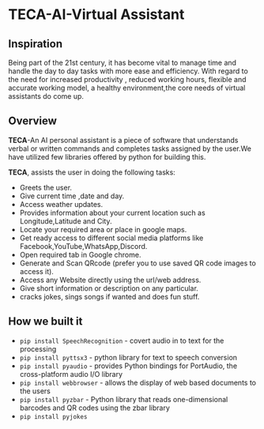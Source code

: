 # TECA-AI-Virtual Assistant

## Inspiration

Being part of the 21st century, it has become vital to manage time and handle the day to day tasks with more ease and efficiency. With regard to the need for increased productivity , reduced working hours, flexible and accurate working model, a healthy environment,the core needs of virtual assistants do come up.

## Overview

**TECA**-An AI personal assistant is a piece of software that understands verbal or written commands and completes tasks assigned by the user.We have utilized few libraries offered by python for building this.

**TECA**, assists the user in doing the following tasks:

* Greets the user.
* Give current time ,date and day.
* Access weather updates.
* Provides information about your current location such as Longitude,Latitude and City.
* Locate your required area or place in google maps.
* Get ready access to different social media platforms like Facebook,YouTube,WhatsApp,Discord.
* Open required tab in Google chrome.
* Generate and Scan QRcode (prefer you to use saved QR code images to access it).
* Access any Website directly using the url/web address.
* Give short information or description on any particular.
* cracks jokes, sings songs if wanted and does fun stuff.

## How we built it

* `pip install SpeechRecognition` - covert audio in to text for the processing
* `pip install pyttsx3`           - python library for text to speech conversion
* `pip install pyaudio`           - provides Python bindings for PortAudio, the cross-platform audio I/O library
* `pip install webbrowser`        - allows the display of web based documents to the users
* `pip install pyzbar`            - Python library that reads one-dimensional barcodes and QR codes using the zbar library
* `pip install pyjokes`           
